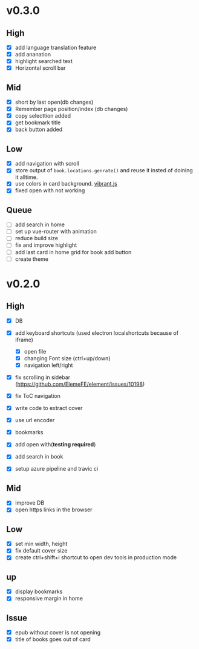 # v0.3.0

## High
- [x] add language translation feature
- [x] add ananation 
- [x] highlight searched text 
- [x] Horizontal scroll bar 

## Mid
- [x] short by last open(db changes)
- [x] Remember page position/index (db changes)
- [x] copy selecttion added
- [x] get bookmark title
- [x] back button added

## Low
- [x] add navigation with scroll
- [x] store output of `book.locations.genrate()` and reuse it insted of doining it alltime.
- [x] use colors in card background. [vibrant.js](https://jariz.github.io/vibrant.js/)
- [x] fixed open with not working 

## Queue
- [ ] add search in home
- [ ] set up vue-router with animation
- [ ] reduce build size
- [ ] fix and improve highlight
- [ ] add last card in home grid for book add button 
- [ ] create theme

# v0.2.0

## High

- [x] DB
- [x] add keyboard shortcuts (used electron localshortcuts because of iframe)
  - [x] open file
  - [x] changing Font size (ctrl+up/down)
  - [x] navigation left/right
- [x] fix scrolling in sidebar (https://github.com/ElemeFE/element/issues/10198)
- [x] fix ToC navigation
- [x] write code to extract cover
- [x] use url encoder
- [x] bookmarks
- [x] add open with(**testing required**)
- [x] add search in book
- [x] setup azure pipeline and travic ci


## Mid

- [x] improve DB
- [x] open https links in the browser

## Low

- [x] set min width, height
- [x] fix default cover size
- [x] create ctrl+shift+i shortcut to open dev tools in production mode

## up

- [x] display bookmarks
- [x] responsive margin in home

## Issue

- [x] epub without cover is not opening
- [x] title of books goes out of card
